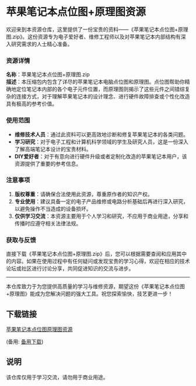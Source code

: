 # 苹果笔记本点位图+原理图资源

欢迎来到本资源仓库，这里提供了一份宝贵的资料——《苹果笔记本点位图+原理图.zip》。这份资源专为电子爱好者、维修工程师以及对苹果笔记本内部结构有深入研究需求的人士精心准备。

### 资源详情

**名称**：苹果笔记本点位图+原理图.zip  
**描述**：本压缩包内包含了详尽的苹果笔记本电脑点位图和原理图。点位图帮助你精确地定位笔记本内部的各个电子元件位置，而原理图则揭示了这些元件之间错综复杂的连接方式，对于理解苹果笔记本的设计理念、进行硬件故障排查或个性化改造具有极高的参考价值。

### 使用范围

- **维修技术人员**：通过此资料可以更高效地诊断和修复苹果笔记本的各类问题。
- **学习研究**：对于电子工程和计算机科学领域的学生及研究人员，这是一份深入了解高端笔记本设计的宝贵材料。
- **DIY爱好者**：对于有意向进行硬件升级或者定制化改造的苹果笔记本用户，该资源提供了重要的参考信息。

### 注意事项

1. **版权尊重**：请确保合法使用此资源，尊重原作者的知识产权。
2. **专业使用**：建议具备一定的电子产品维修或电路分析基础后再进行深入研究，以避免操作不当造成的设备损坏。
3. **仅供学习交流**：本资源主要用于个人学习和研究，不应用于商业用途，分享和传播时应遵守相关法律法规。

### 获取与反馈

直接下载《苹果笔记本点位图+原理图.zip》后，您可以根据需要查阅和应用其中的内容。如果在使用过程中有任何疑问或发现宝贵的学习心得，欢迎在相应的技术论坛或社区进行讨论分享，共同促进知识的交流与进步。

---

本仓库致力于为您提供高质量的学习与维修资源，期望这份《苹果笔记本点位图+原理图》能成为您解决问题的强大工具。祝您探索愉快，技艺更进一步！

## 下载链接
[苹果笔记本点位图原理图资源](https://pan.quark.cn/s/be97ba950da9) 

(备用: [备用下载](https://pan.baidu.com/s/1dwjpROky_-jxZ7viFnbgQw?pwd=1234))

## 说明

该仓库仅用于学习交流，请勿用于商业用途。
